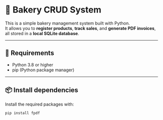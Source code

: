 # 🍞 Bakery CRUD System

This is a simple bakery management system built with Python.  
It allows you to **register products**, **track sales**, and **generate PDF invoices**, all stored in a **local SQLite database**.

---

## 🧩 Requirements

- Python 3.8 or higher  
- pip (Python package manager)

---

## 📦 Install dependencies

Install the required packages with:

```bash
pip install fpdf
